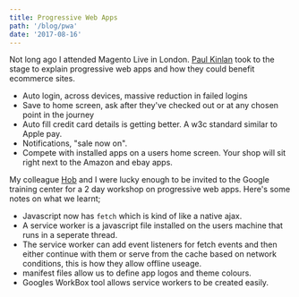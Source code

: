 ```yaml
---
title: Progressive Web Apps
path: '/blog/pwa'
date: '2017-08-16'
---
```


Not long ago I attended Magento Live in London. [Paul Kinlan](https://twitter.com/paul_kinlan) took to the stage to explain progressive web apps and how they could benefit ecommerce sites.

- Auto login, across devices, massive reduction in failed logins
- Save to home screen, ask after they've checked out or at any chosen point in the journey
- Auto fill credit card details is getting better. A w3c standard similar to Apple pay.
- Notifications, "sale now on".
- Compete with installed apps on a users home screen. Your shop will sit right next to the Amazon and ebay apps.

My colleague [Hob](https://hobadams.com/) and I were lucky enough to be invited to the Google training center for a 2 day workshop on progressive web apps. Here's some notes on what we learnt;

- Javascript now has `fetch` which is kind of like a native ajax.
- A service worker is a javascript file installed on the users machine that runs in a seperate thread.
- The service worker can add event listeners for fetch events and then either continue with them or serve from the cache based on network conditions, this is how they allow offline useage.
- manifest files allow us to define app logos and theme colours.
- Googles WorkBox tool allows service workers to be created easily.
